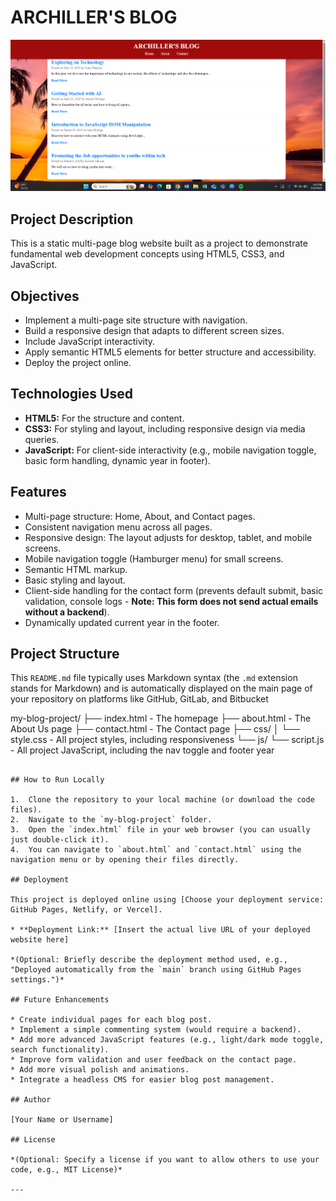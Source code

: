 # ARCHILLER'S BLOG

![alt text](<blog screenshot.png>)

## Project Description

This is a static multi-page blog website built as a project to demonstrate fundamental web development concepts using HTML5, CSS3, and JavaScript.

## Objectives

* Implement a multi-page site structure with navigation.
* Build a responsive design that adapts to different screen sizes.
* Include JavaScript interactivity.
* Apply semantic HTML5 elements for better structure and accessibility.
* Deploy the project online.

## Technologies Used

* **HTML5:** For the structure and content.
* **CSS3:** For styling and layout, including responsive design via media queries.
* **JavaScript:** For client-side interactivity (e.g., mobile navigation toggle, basic form handling, dynamic year in footer).

## Features

* Multi-page structure: Home, About, and Contact pages.
* Consistent navigation menu across all pages.
* Responsive design: The layout adjusts for desktop, tablet, and mobile screens.
* Mobile navigation toggle (Hamburger menu) for small screens.
* Semantic HTML markup.
* Basic styling and layout.
* Client-side handling for the contact form (prevents default submit, basic validation, console logs - **Note: This form does not send actual emails without a backend**).
* Dynamically updated current year in the footer.

## Project Structure

This `README.md` file typically uses Markdown syntax (the `.md` extension stands for Markdown) and is automatically displayed on the main page of your repository on platforms like GitHub, GitLab, and Bitbucket


my-blog-project/
├── index.html          - The homepage
├── about.html          - The About Us page
├── contact.html        - The Contact page
├── css/
│   └── style.css       - All project styles, including responsiveness
└── js/
└── script.js       - All project JavaScript, including the nav toggle and footer year

```

## How to Run Locally

1.  Clone the repository to your local machine (or download the code files).
2.  Navigate to the `my-blog-project` folder.
3.  Open the `index.html` file in your web browser (you can usually just double-click it).
4.  You can navigate to `about.html` and `contact.html` using the navigation menu or by opening their files directly.

## Deployment

This project is deployed online using [Choose your deployment service: GitHub Pages, Netlify, or Vercel].

* **Deployment Link:** [Insert the actual live URL of your deployed website here]

*(Optional: Briefly describe the deployment method used, e.g., "Deployed automatically from the `main` branch using GitHub Pages settings.")*

## Future Enhancements

* Create individual pages for each blog post.
* Implement a simple commenting system (would require a backend).
* Add more advanced JavaScript features (e.g., light/dark mode toggle, search functionality).
* Improve form validation and user feedback on the contact page.
* Add more visual polish and animations.
* Integrate a headless CMS for easier blog post management.

## Author

[Your Name or Username]

## License

*(Optional: Specify a license if you want to allow others to use your code, e.g., MIT License)*

---

